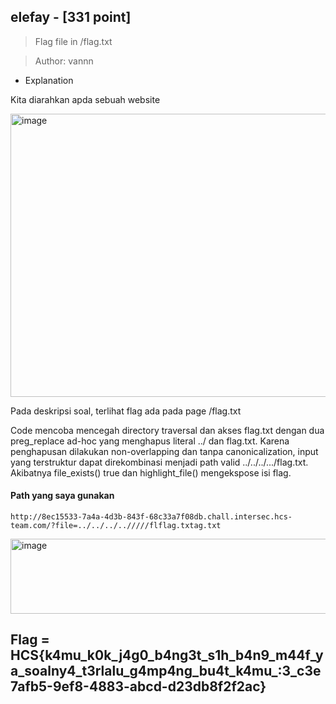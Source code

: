 ## elefay - [331 point]


> Flag file in /flag.txt

> Author: vannn



- Explanation
<p>Kita diarahkan apda sebuah website</p>
<img width="1499" height="453" alt="image" src="https://github.com/user-attachments/assets/6b360073-8aba-4d59-a08a-fa569e878f02" />

<p>Pada deskripsi soal, terlihat flag ada pada page /flag.txt</p>
<p>Code mencoba mencegah directory traversal dan akses flag.txt dengan dua preg_replace ad-hoc yang menghapus literal ../ dan flag.txt. Karena penghapusan dilakukan non-overlapping dan tanpa canonicalization, input yang terstruktur dapat direkombinasi menjadi path valid ../../../.../flag.txt. Akibatnya file_exists() true dan highlight_file() mengekspose isi flag.</p>

#### Path yang saya gunakan

```
http://8ec15533-7a4a-4d3b-843f-68c33a7f08db.chall.intersec.hcs-team.com/?file=../../../../////flflag.txtag.txt
```

<img width="1866" height="120" alt="image" src="https://github.com/user-attachments/assets/fab859e0-8563-4ac7-a616-a86c6fd5f071" />




## Flag = HCS{k4mu_k0k_j4g0_b4ng3t_s1h_b4n9_m44f_ya_soalny4_t3rlalu_g4mp4ng_bu4t_k4mu_:3_c3e7afb5-9ef8-4883-abcd-d23db8f2f2ac}

